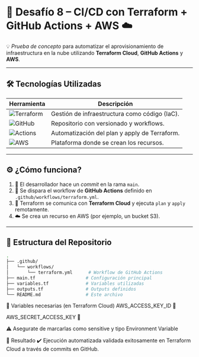 # 🚀 Desafío 8 – CI/CD con Terraform + GitHub Actions + AWS ☁️

💡 *Prueba de concepto* para automatizar el aprovisionamiento de infraestructura en la nube utilizando **Terraform Cloud**, **GitHub Actions** y **AWS**.

---

## 🛠 Tecnologías Utilizadas

| Herramienta | Descripción |
|-------------|-------------|
| ![Terraform](https://img.shields.io/badge/Terraform-Cloud-blueviolet?logo=terraform) | Gestión de infraestructura como código (IaC). |
| ![GitHub](https://img.shields.io/badge/GitHub-Repositorio-black?logo=github) | Repositorio con versionado y workflows. |
| ![Actions](https://img.shields.io/badge/GitHub%20Actions-CI/CD-blue?logo=githubactions) | Automatización del plan y apply de Terraform. |
| ![AWS](https://img.shields.io/badge/AWS-Proveedor%20Cloud-orange?logo=amazonaws) | Plataforma donde se crean los recursos. |

---

## ⚙️ ¿Cómo funciona?

1. 🚀 El desarrollador hace un *commit* en la rama `main`.
2. 🔁 Se dispara el workflow de **GitHub Actions** definido en `.github/workflows/terraform.yml`.
3. 🧠 Terraform se comunica con **Terraform Cloud** y ejecuta `plan` y `apply` remotamente.
4. ☁️ Se crea un recurso en AWS (por ejemplo, un bucket S3).

---

## 📁 Estructura del Repositorio

```bash
.
├── .github/
│   └── workflows/
│       └── terraform.yml      # Workflow de GitHub Actions
├── main.tf                   # Configuración principal
├── variables.tf              # Variables utilizadas
├── outputs.tf                # Outputs definidos
└── README.md                 # Este archivo
```

🔐 Variables necesarias (en Terraform Cloud)
AWS_ACCESS_KEY_ID 🔑

AWS_SECRET_ACCESS_KEY 🔐

⚠️ Asegurate de marcarlas como sensitive y tipo Environment Variable

🧪 Resultado
✔️ Ejecución automatizada validada exitosamente en Terraform Cloud a través de commits en GitHub.
